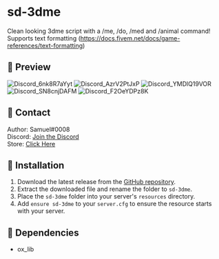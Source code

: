 # sd-3dme

Clean looking 3dme script with a /me, /do, /med and /animal command! Supports text formatting (https://docs.fivem.net/docs/game-references/text-formatting)

## 🎥 Preview
![Discord_6nk8R7aYyt](https://github.com/user-attachments/assets/7d75dc04-54d8-4f82-b1c8-7bee0e5e277d)
![Discord_AzrV2PtJxP](https://github.com/user-attachments/assets/060b94c1-3815-4887-9e14-51b145024784)
![Discord_YMDlQ19VOR](https://github.com/user-attachments/assets/7377afbc-72b0-4bfd-8981-ded07f9865f3)
![Discord_SN8cnjDAFM](https://github.com/user-attachments/assets/7b528289-aa9e-4719-a412-680d904b102a)
![Discord_F2OeYDPz8K](https://github.com/user-attachments/assets/140a3f38-9d64-4ea4-9f78-0028772971a1)


## 🔔 Contact

Author: Samuel#0008  
Discord: [Join the Discord](https://discord.gg/FzPehMQaBQ)  
Store: [Click Here](https://fivem.samueldev.shop)

## 💾 Installation

1. Download the latest release from the [GitHub repository](https://github.com/Samuels-Development/sd-3dme/releases).
2. Extract the downloaded file and rename the folder to `sd-3dme`.
3. Place the `sd-3dme` folder into your server's `resources` directory.
4. Add `ensure sd-3dme` to your `server.cfg` to ensure the resource starts with your server.

## 📖 Dependencies
- ox_lib
